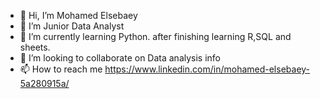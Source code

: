 - 👋 Hi, I’m Mohamed Elsebaey
- 👀 I’m Junior Data Analyst
- 🌱 I’m currently learning Python. after finishing learning R,SQL and sheets.
- 💞️ I’m looking to collaborate on Data analysis info
- 📫 How to reach me https://www.linkedin.com/in/mohamed-elsebaey-5a280915a/

<!---
MohamedElsebaey92/MohamedElsebaey92 is a ✨ special ✨ repository because its `README.md` (this file) appears on your GitHub profile.
You can click the Preview link to take a look at your changes.
--->
